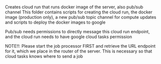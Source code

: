 Creates cloud run that runs docker image of the server, also pub/sub channel
This folder contains scripts for creating the cloud run, the docker image (production only), 
a new pub/sub topic channel for compute updates
and scripts to deploy the docker images to google

Pub/sub needs permissions to directly message this cloud run endpoint, and the cloud run needs to have google cloud 
tasks permission

NOTE!!: Please start the job processor FIRST and retrieve the URL endpoint for it, which we place in the router
of the server. This is necessary so that cloud tasks knows where to send a job